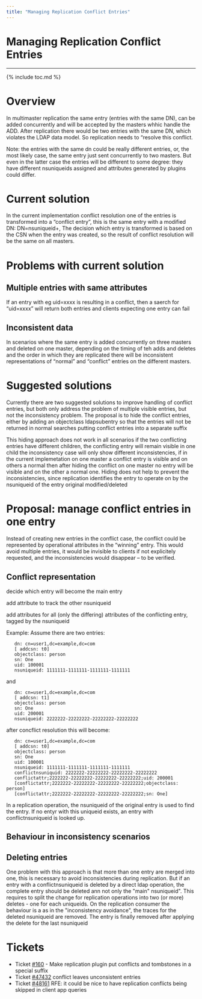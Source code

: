 ```yaml
---
title: "Managing Replication Conflict Entries"
---
```


# Managing Replication Conflict Entries
------------------

{% include toc.md %}

Overview
========

In multimaster replication the same entry (entries with the same DN), can be added concurrently and will be accepted by the masters whhic handle the ADD. After replication there would be two entries with the same DN, which violates the LDAP data model. So replication needs to “resolve this conflict.

Note: the entries with the same dn could be really different entries, or, the most likely case, the same entry just sent concurrently to two masters. But even in the latter case the entries will be different to some degree: they have different nsuniqueids assigned and attributes generated by plugins could differ.

Current solution
================

In the current implementation conflict resolution one of the entries is transformed into a “conflict entry”, this is the same entry with a modified DN: DN=nsuniqueid+<current rdn>,<current parent dn>
The decision which entry is transformed is based on the CSN when the entry was created, so the result of conflict resolution will be the same on all masters.

Problems with current solution
==============================

## Multiple entries with same attributes
If an entry with eg uid=xxxx is resulting in a conflict, then a saerch for “uid=xxxx” will return both entries and clients expecting one entry can fail

## Inconsistent data 
In scenarios where the same entry is added concurrently on three masters and deleted on one master, depending on the timing of teh adds and deletes and the  order in which they are replicated there will be inconsistent representations of “normal” and “conflict” entries on the different masters.

Suggested solutions
===================
Currently there are two suggested solutions to improve handling of conflict entries, but both only address the problem of multiple visible entries, but not the inconsistency problem.
The proposal is to hide the conflict entries, either by
	adding an objectclass ldapsubentry so that the entries will not be returned in normal searches
	putting conflict entries into a separate suffix

This hiding approach does not work in all scenarios
	if the two conflicting entries have different children, the conflicting entry will remain visible in one child
	the inconsistency case will only show different inconsistencies, if in the current implemetation on one master a conflict entry is visible and on others a normal then after hiding the conflict on one master no entry will be visible and on the other a normal one.
	Hiding does not help to prevent the inconsistencies, since replication identifies the entry to operate on by the nsuniqueid of the entry original modified/deleted 

Proposal: manage conflict entries in one entry
==============================================
Instead of creating new entries in the conflict case, the conflict could be represented by operational attributes in the “winning” entry. This would avoid multiple entries, it would be invisible to clients if not explicitely requested, and the inconsistencies would disappear – to be verified.

## Conflict representation 

decide which entry will become the main entry

add attribute to track the other nsuniqueid

add attributes for all (only the differing) attributes of the conflicting entry, tagged by the nsuniqueid 

Example: Assume there are two entries:

       dn: cn=user1,dc=example,dc=com
       [ addcsn: t0]
       objectclass: person
       sn: One
       uid: 100001
       nsuniqueid: 1111111-1111111-1111111-1111111

and 

       dn: cn=user1,dc=example,dc=com
       [ addcsn: t1]
       objectclass: person
       sn: One
       uid: 200001
       nsuniqueid: 2222222-22222222-22222222-22222222

after concflict resolution this will become:

       dn: cn=user1,dc=example,dc=com
       [ addcsn: t0]
       objectclass: person
       sn: One
       uid: 100001
       nsuniqueid: 1111111-1111111-1111111-1111111
       conflictnsuniquid: 2222222-22222222-22222222-22222222
       conflictattr;2222222-22222222-22222222-22222222;uid: 200001
       [conflictattr;2222222-22222222-22222222-22222222;objectclass: person]
       [conflictattr;2222222-22222222-22222222-22222222;sn: One]

In a replication operation, the nsuniqueid of the original entry is used to find the entry. If no entyr with this uniqueid exists, an entry with conflictnsuniqueid is looked up.

## Behaviour in inconsistency scenarios

## Deleting entries

One problem with this approach is that more than one entry are merged into one, this is necessary to avoid inconsistencies during replication. But if an entry with a conflictnsuniqueid is deleted by a direct ldap operation, 
the complete entry should be deleted ann not only the "main" nsuniqueid". This requires to split the change for replication operations into two (or more) deletes - one for each uniqueids.
On the replication consumer the behaviour is a as in the "inconsistency avoidance", the traces for the deleted nsuniqueid are removed. The entry is finally removed after applying the delete for the last nsuniqueid


Tickets
=======
* Ticket [\#160](https://fedorahosted.org/389/ticket/160) - Make replication plugin put conflicts and tombstones in a special suffix
* Ticket [\#47432](https://fedorahosted.org/389/ticket/47432) conflict leaves unconsistent entries
* Ticket [\#48161](https://fedorahosted.org/389/ticket/48161) RFE: it could be nice to have replication conflicts being skipped in client app queries
